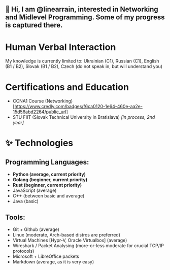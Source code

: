 ## 👋 Hi, I am @linearrain, interested in Networking and Midlevel Programming. Some of my progress is captured there.

# Human Verbal Interaction
My knowledge is currently limited to: Ukrainian (C1), Russian (C1), English (B1 / B2), Slovak (B1 / B2), Czech (do not speak in, but will understand you)

# Certifications and Education

- CCNA1 Course (Networking) [https://www.credly.com/badges/f6ca0120-1e64-460e-aa2e-15d56abd2264/public_url]
- STU FIIT (Slovak Technical University in Bratislava) *\[in process, 2nd year\]*

# ✨ Technologies

## Programming Languages:
- **Python (average, current priority)**
- **Golang (beginner, current priority)**
- **Rust (beginner, current priority)**
- JavaScript (average)
- C++ (between basic and average)
- Java (basic)

## Tools:

- Git + Github (average)
- Linux (moderate, Arch-based distros are preferred)
- Virtual Machines [Hypr-V, Oracle Virtualbox] (average)
- Wireshark / Packet Analysing (more-or-less moderate for crucial TCP/IP protocols)
- Microsoft + LibreOffice packets
- Markdown (average, as it is very easy)

<!---
linearrain/linearrain is a ✨ special ✨ repository because its `README.md` (this file) appears on your GitHub profile.
You can click the Preview link to take a look at your changes.
--->
